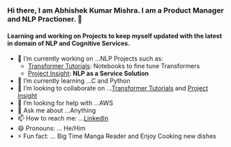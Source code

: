 ### Hi there, I am Abhishek Kumar Mishra. I am a Product Manager and NLP Practioner. 👋
#### Learning and working on Projects to keep myself updated with the latest in domain of NLP and Cognitive Services.


- 🔭 I’m currently working on ...NLP Projects such as:
  * [Transformer Tutorials](https://github.com/abhimishra91/transformers-tutorials): Notebooks to fine tune Transformers
  * [Project Insight](https://github.com/abhimishra91/insight): **NLP as a Service Solution**
- 🌱 I’m currently learning ...C and Python
- 👯 I’m looking to collaborate on ...[Transformer Tutorials](https://github.com/abhimishra91/transformers-tutorials) and [Project Insight](https://github.com/abhimishra91/insight)
- 🤔 I’m looking for help with ...AWS
- 💬 Ask me about ...Anything
- 📫 How to reach me: ...[LinkedIn](https://www.linkedin.com/in/abhishek-kumar-mishra-116b2554/)
- 😄 Pronouns: ... He/Him
- ⚡ Fun fact: ... Big Time Manga Reader and Enjoy Cooking new dishes
